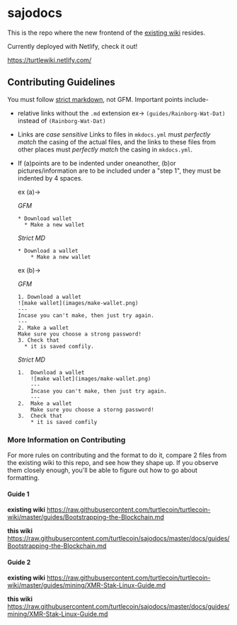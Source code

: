 # sajodocs

This is the repo where the new frontend of the [existing wiki](https://github.com/turtlecoin/turtlecoin-wiki) resides.

Currently deployed with Netlify, check it out!

https://turtlewiki.netlify.com/

## Contributing Guidelines

You must follow [strict markdown](https://daringfireball.net/projects/markdown/), not GFM. Important points include-

* relative links without the `.md` extension 
  ex-> `(guides/Rainborg-Wat-Dat)` instead of `(Rainborg-Wat-Dat)`
  
* Links are *case sensitive*
  Links to files in `mkdocs.yml` must *perfectly match* the casing of the actual files, and the links to these files from other places must *perfectly match* the casing in `mkdocs.yml`.
  
* If (a)points are to be indented under oneanother, (b)or pictures/information are to be included under a "step 1", they must be indented by 4 spaces.
  
  ex (a)-> 
  
  *GFM*
           
   ```
   * Download wallet
     * Make a new wallet
    ```       
         
  *Strict MD*
           
   ```
   * Download a wallet
       * Make a new wallet
   ```    
      
  ex (b)-> 
  
  *GFM*
           
   ```
   1. Download a wallet
   ![make wallet](images/make-wallet.png)
   ---
   Incase you can't make, then just try again.
   ---
   2. Make a wallet
   Make sure you choose a strong password!
   3. Check that
     * it is saved comfily.
   ```
           
  *Strict MD*
           
   ```
   1.  Download a wallet
       ![make wallet](images/make-wallet.png)
       ---
       Incase you can't make, then just try again.
       ---
   2.  Make a wallet
       Make sure you choose a storng password!
   3.  Check that
       * it is saved comfily
   ```    
  

### More Information on Contributing

For more rules on contributing and the format to do it, compare 2 files from the existing wiki to this repo, and see how they shape up. If you observe them closely enough, you'll be able to figure out how to go about formatting.

#### Guide 1

**existing wiki**
https://raw.githubusercontent.com/turtlecoin/turtlecoin-wiki/master/guides/Bootstrapping-the-Blockchain.md

**this wiki**
https://raw.githubusercontent.com/turtlecoin/sajodocs/master/docs/guides/Bootstrapping-the-Blockchain.md

#### Guide 2

**existing wiki**
https://raw.githubusercontent.com/turtlecoin/turtlecoin-wiki/master/guides/mining/XMR-Stak-Linux-Guide.md 

**this wiki**
https://raw.githubusercontent.com/turtlecoin/sajodocs/master/docs/guides/mining/XMR-Stak-Linux-Guide.md


